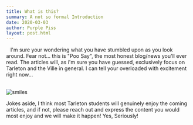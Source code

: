 ```yaml
---
title: What is this?
summary: A not so formal Introduction
date: 2020-03-03
author: Purple Piss
layout: post.html
---
```


&nbsp;&nbsp;&nbsp;<span class="origin-letter">I</span>'m sure your wondering what you have stumbled upon as you look around. Fear not... this is <span class="logo-format">"Poo Say"</span>, the most honest blog/news you'll ever read. The articles will, as i'm sure you have guessed, exclusively focus on <span class="tarleton">Tarleton</span> and the Ville in general. I can tell your overloaded with excitement right now...<br><br>

<span class="center-media">![smiles](https://media.giphy.com/media/blEl99OgPQnNS/giphy.gif)</span>

Jokes aside, I think most <span>Tarleton</span> students will genuinely enjoy the coming articles, and if not, please reach out and express the content you would most enjoy and we will make it happen! Yes, Seriously!